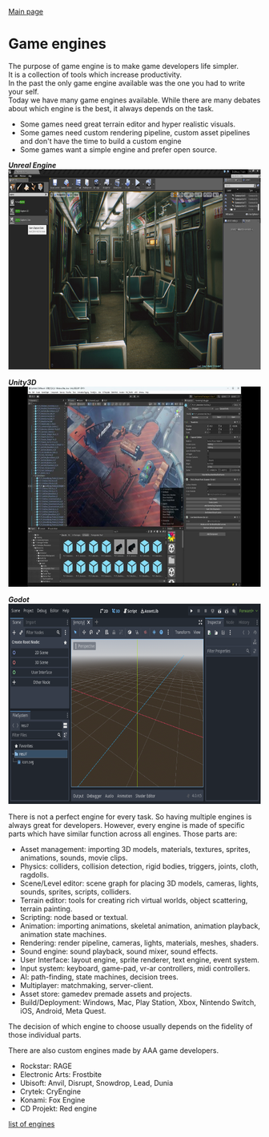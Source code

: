 [Main page](../../../readme.md)

# Game engines

The purpose of game engine is to make game developers life simpler.  
It is a collection of tools which increase productivity.  
In the past the only game engine available was the one you had to write your self.  
Today we have many game engines available. While there are many debates about which
engine is the best, it always depends on the task.  

- Some games need great terrain editor and hyper realistic visuals.
- Some games need custom rendering pipeline, custom asset pipelines and don't have the time to build a custom engine
- Some games want a simple engine and prefer open source.

***Unreal Engine***\
<img src="../../img/unreal_engine.jpg" alt="unreal engine" height="400"/>

***Unity3D***\
<img src="../../img/unity.jpeg" alt="unity engine" height="400"/>

***Godot***\
<img src="../../img/godot.webp" alt="godot engine" height="400"/>

There is not a perfect engine for every task. So having multiple engines is always great for developers.
However, every engine is made of specific parts which have similar function across all engines.
Those parts are:

- Asset management: importing 3D models, materials, textures, sprites, animations, sounds, movie clips.
- Physics: colliders, collision detection, rigid bodies, triggers, joints, cloth, ragdolls.
- Scene/Level editor: scene graph for placing 3D models, cameras, lights, sounds, sprites, scripts, colliders.
- Terrain editor: tools for creating rich virtual worlds, object scattering, terrain painting.
- Scripting: node based or textual.
- Animation: importing animations, skeletal animation, animation playback, animation state machines.
- Rendering: render pipeline, cameras, lights, materials, meshes, shaders.
- Sound engine: sound playback, sound mixer, sound effects.
- User Interface: layout engine, sprite renderer, text engine, event system.
- Input system: keyboard, game-pad, vr-ar controllers, midi controllers.
- AI: path-finding, state machines, decision trees.
- Multiplayer: matchmaking, server-client.
- Asset store: gamedev premade assets and projects.
- Build/Deployment: Windows, Mac, Play Station, Xbox, Nintendo Switch, iOS, Android, Meta Quest.

The decision of which engine to choose usually depends on the fidelity of those individual parts.

There are also custom engines made by AAA game developers.
- Rockstar: RAGE
- Electronic Arts: Frostbite
- Ubisoft: Anvil, Disrupt, Snowdrop, Lead, Dunia
- Crytek: CryEngine
- Konami: Fox Engine
- CD Projekt: Red engine

[list of engines](https://gist.github.com/raysan5/909dc6cf33ed40223eb0dfe625c0de74)